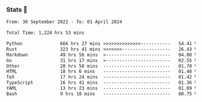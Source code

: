 ### Stats 👋
<!--START_SECTION:waka-->

```txt
From: 30 September 2022 - To: 01 April 2024

Total Time: 1,224 hrs 53 mins

Python              666 hrs 27 mins >>>>>>>>>>>>>>-----------   54.41 %
Rust                323 hrs 41 mins >>>>>>>------------------   26.43 %
Markdown            49 hrs 56 mins  >------------------------   04.08 %
Go                  31 hrs 17 mins  >------------------------   02.55 %
Other               20 hrs 50 mins  -------------------------   01.70 %
HTML                18 hrs 6 mins   -------------------------   01.48 %
TeX                 17 hrs 24 mins  -------------------------   01.42 %
TypeScript          16 hrs 41 mins  -------------------------   01.36 %
YAML                13 hrs 23 mins  -------------------------   01.09 %
Bash                9 hrs 10 mins   -------------------------   00.75 %
```

<!--END_SECTION:waka-->

<!--
**buhaytza2005/buhaytza2005** is a ✨ _special_ ✨ repository because its `README.md` (this file) appears on your GitHub profile.

Here are some ideas to get you started:

- 🔭 I’m currently working on ...
- 🌱 I’m currently learning ...
- 👯 I’m looking to collaborate on ...
- 🤔 I’m looking for help with ...
- 💬 Ask me about ...
- 📫 How to reach me: ...
- 😄 Pronouns: ...
- ⚡ Fun fact: ...
-->


